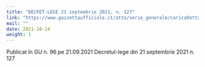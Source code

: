 ```yaml
---
title: "DECRET-LEGE 21 septembrie 2021, n. 127"
link: "https://www.gazzettaufficiale.it/atto/serie_generale/caricaDettaglioAtto/originario?atto.dataPubblicazioneGazzetta=2021-09-21&atto.codiceRedazionale=21G00139&elenco30giorni=false"
mail: ""
date: 2021-10-14
weight: 1
---
```


Publicat în GU n. 96 ​​pe 21.09.2021 Decretul-lege din 21 septembrie 2021 n. 127
